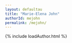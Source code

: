 ```yaml
---
layout: defaultau
title: "Marie-Elena John"
authorId: mejohn
permalink: /mejohn/
---
```

{% include loadAuthor.html %}
<script>
    $(document).ready(function(){
        showAuthorBio('{{ page.authorId }}');
   });
</script>